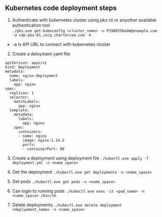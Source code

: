## Kubernetes code deployment steps 
1. Authenticate with kubernetes cluster using pks cli or anyother available authentication tool\
`./pks.exe get-kubeconfig <cluster_name> -u P2980250adm@example.com -a cdp-pks-01.corp.chartercom.com -k` 
- -a is API URL to connect with kubernetes cluster 
2. Create a deloyment yaml file 
```
apiVersion: apps/v1
kind: Deployment
metadata:
  name: nginx-deployment
  labels:
    app: nginx
spec:
  replicas: 1
  selector:
    matchLabels:
      app: nginx
  template:
    metadata:
      labels:
        app: nginx
    spec:
      containers:
      - name: nginx
        image: nginx:1.14.2
        ports:
        - containerPort: 80
```

3. Create a deployment using deployment file 
`./kubectl.exe apply -f deployment.yml -n <name_space>`

4. Get the deployment
`./kubectl.exe get deployments -n <name_space>`

5. Get pods 
`./kubectl.exe get pods -n <name_space>`

6. Can login to running pods 
`./kubectl.exe exec -it <pod_name> -n <name_space> /bin/sh`

7. Delete deployments 
`./kubectl.exe delete deployment <deplyoment_name> -n <name_space>`
